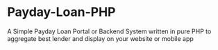 # Payday-Loan-PHP
A Simple Payday Loan Portal or Backend System written in pure PHP to aggregate best lender and display on your website or mobile app
